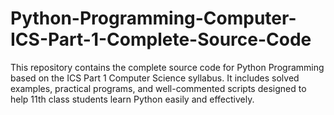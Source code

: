 # Python-Programming-Computer-ICS-Part-1-Complete-Source-Code
This repository contains the complete source code for Python Programming based on the ICS Part 1 Computer Science syllabus. It includes solved examples, practical programs, and well-commented scripts designed to help 11th class students learn Python easily and effectively.
